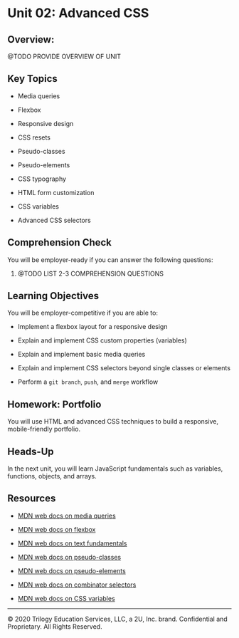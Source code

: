 # Unit 02: Advanced CSS

## Overview:

@TODO PROVIDE OVERVIEW OF UNIT

## Key Topics

* Media queries

* Flexbox

* Responsive design

* CSS resets

* Pseudo-classes

* Pseudo-elements

* CSS typography

* HTML form customization

* CSS variables

* Advanced CSS selectors

## Comprehension Check

You will be employer-ready if you can answer the following questions:

1. @TODO LIST 2-3 COMPREHENSION QUESTIONS

## Learning Objectives

You will be employer-competitive if you are able to:

* Implement a flexbox layout for a responsive design

* Explain and implement CSS custom properties (variables)

* Explain and implement basic media queries

* Explain and implement CSS selectors beyond single classes or elements

* Perform a `git branch`, `push`, and `merge` workflow

## Homework: Portfolio

You will use HTML and advanced CSS techniques to build a responsive, mobile-friendly portfolio.

## Heads-Up

In the next unit, you will learn JavaScript fundamentals such as variables, functions, objects, and arrays.

## Resources

* [MDN web docs on media queries](https://developer.mozilla.org/en-US/docs/Web/CSS/Media_Queries/Using_media_queries)

* [MDN web docs on flexbox](https://developer.mozilla.org/en-US/docs/Web/CSS/CSS_Flexible_Box_Layout/Basic_Concepts_of_Flexbox)

* [MDN web docs on text fundamentals](https://developer.mozilla.org/en-US/docs/Learn/CSS/Styling_text/Fundamentals)

* [MDN web docs on pseudo-classes](https://developer.mozilla.org/en-US/docs/Web/CSS/Pseudo-classes)

* [MDN web docs on pseudo-elements](https://developer.mozilla.org/en-US/docs/Web/CSS/Pseudo-elements)

* [MDN web docs on combinator selectors](https://developer.mozilla.org/en-US/docs/Learn/CSS/Building_blocks/Selectors/Combinators)

* [MDN web docs on CSS variables](https://developer.mozilla.org/en-US/docs/Web/CSS/Using_CSS_custom_properties)

---
© 2020 Trilogy Education Services, LLC, a 2U, Inc. brand. Confidential and Proprietary. All Rights Reserved.

